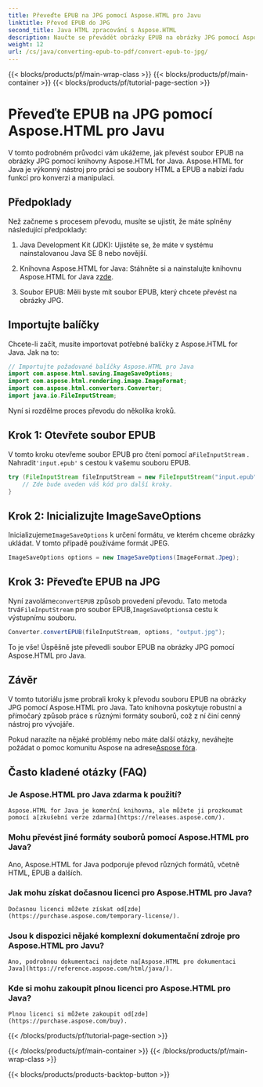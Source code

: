 ```yaml
---
title: Převeďte EPUB na JPG pomocí Aspose.HTML pro Javu
linktitle: Převod EPUB do JPG
second_title: Java HTML zpracování s Aspose.HTML
description: Naučte se převádět obrázky EPUB na obrázky JPG pomocí Aspose.HTML pro Java. Postupujte podle našeho podrobného průvodce pro bezproblémovou konverzi.
weight: 12
url: /cs/java/converting-epub-to-pdf/convert-epub-to-jpg/
---
```


{{< blocks/products/pf/main-wrap-class >}}
{{< blocks/products/pf/main-container >}}
{{< blocks/products/pf/tutorial-page-section >}}

# Převeďte EPUB na JPG pomocí Aspose.HTML pro Javu


V tomto podrobném průvodci vám ukážeme, jak převést soubor EPUB na obrázky JPG pomocí knihovny Aspose.HTML for Java. Aspose.HTML for Java je výkonný nástroj pro práci se soubory HTML a EPUB a nabízí řadu funkcí pro konverzi a manipulaci.

## Předpoklady

Než začneme s procesem převodu, musíte se ujistit, že máte splněny následující předpoklady:

1. Java Development Kit (JDK): Ujistěte se, že máte v systému nainstalovanou Java SE 8 nebo novější.

2.  Knihovna Aspose.HTML for Java: Stáhněte si a nainstalujte knihovnu Aspose.HTML for Java z[zde](https://releases.aspose.com/html/java/).

3. Soubor EPUB: Měli byste mít soubor EPUB, který chcete převést na obrázky JPG.

## Importujte balíčky

Chcete-li začít, musíte importovat potřebné balíčky z Aspose.HTML for Java. Jak na to:

```java
// Importujte požadované balíčky Aspose.HTML pro Java
import com.aspose.html.saving.ImageSaveOptions;
import com.aspose.html.rendering.image.ImageFormat;
import com.aspose.html.converters.Converter;
import java.io.FileInputStream;
```

Nyní si rozdělme proces převodu do několika kroků.

## Krok 1: Otevřete soubor EPUB

 V tomto kroku otevřeme soubor EPUB pro čtení pomocí a`FileInputStream` . Nahradit`'input.epub'` s cestou k vašemu souboru EPUB.

```java
try (FileInputStream fileInputStream = new FileInputStream("input.epub")) {
    // Zde bude uveden váš kód pro další kroky.
}
```

## Krok 2: Inicializujte ImageSaveOptions

Inicializujeme`ImageSaveOptions` k určení formátu, ve kterém chceme obrázky ukládat. V tomto případě používáme formát JPEG.

```java
ImageSaveOptions options = new ImageSaveOptions(ImageFormat.Jpeg);
```

## Krok 3: Převeďte EPUB na JPG

 Nyní zavoláme`convertEPUB` způsob provedení převodu. Tato metoda trvá`FileInputStream` pro soubor EPUB,`ImageSaveOptions`a cestu k výstupnímu souboru.

```java
Converter.convertEPUB(fileInputStream, options, "output.jpg");
```

To je vše! Úspěšně jste převedli soubor EPUB na obrázky JPG pomocí Aspose.HTML pro Java.

## Závěr

V tomto tutoriálu jsme probrali kroky k převodu souboru EPUB na obrázky JPG pomocí Aspose.HTML pro Java. Tato knihovna poskytuje robustní a přímočarý způsob práce s různými formáty souborů, což z ní činí cenný nástroj pro vývojáře.

 Pokud narazíte na nějaké problémy nebo máte další otázky, neváhejte požádat o pomoc komunitu Aspose na adrese[Aspose fóra](https://forum.aspose.com/).

## Často kladené otázky (FAQ)

### Je Aspose.HTML pro Java zdarma k použití?
    Aspose.HTML for Java je komerční knihovna, ale můžete ji prozkoumat pomocí a[zkušební verze zdarma](https://releases.aspose.com/).

### Mohu převést jiné formáty souborů pomocí Aspose.HTML pro Java?
   Ano, Aspose.HTML for Java podporuje převod různých formátů, včetně HTML, EPUB a dalších.

### Jak mohu získat dočasnou licenci pro Aspose.HTML pro Java?
    Dočasnou licenci můžete získat od[zde](https://purchase.aspose.com/temporary-license/).

### Jsou k dispozici nějaké komplexní dokumentační zdroje pro Aspose.HTML pro Javu?
    Ano, podrobnou dokumentaci najdete na[Aspose.HTML pro dokumentaci Java](https://reference.aspose.com/html/java/).

### Kde si mohu zakoupit plnou licenci pro Aspose.HTML pro Java?
    Plnou licenci si můžete zakoupit od[zde](https://purchase.aspose.com/buy).


{{< /blocks/products/pf/tutorial-page-section >}}

{{< /blocks/products/pf/main-container >}}
{{< /blocks/products/pf/main-wrap-class >}}

{{< blocks/products/products-backtop-button >}}
